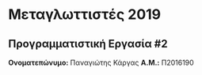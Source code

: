 # Μεταγλωττιστές 2019
## Προγραμματιστική Εργασία #2

**Ονοματεπώνυμο:** Παναγιώτης Κάργας
**Α.Μ.:** Π2016190


